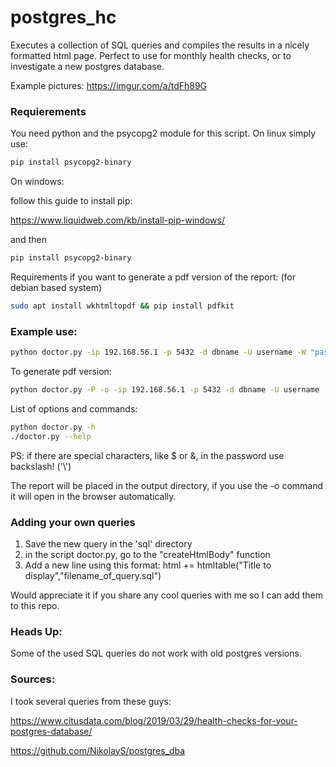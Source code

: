 # postgres_hc
Executes a collection of SQL queries and compiles the results in a nicely formatted html page.
Perfect to use for monthly health checks, or to investigate a new postgres database. 

Example pictures: https://imgur.com/a/tdFh89G

### Requierements
You need python and the psycopg2 module for this script.
On linux simply use:
```bash
pip install psycopg2-binary
```

On windows:

follow this guide to install pip:

https://www.liquidweb.com/kb/install-pip-windows/

and then 
```bash
pip install psycopg2-binary
```


Requirements if you want to generate a pdf version of the report:
(for debian based system)
```bash
sudo apt install wkhtmltopdf && pip install pdfkit
```

### Example use:

```bash
python doctor.py -ip 192.168.56.1 -p 5432 -d dbname -U username -W "password" -o
```

To generate pdf version:
```bash
python doctor.py -P -o -ip 192.168.56.1 -p 5432 -d dbname -U username -W "password"
```

List of options and commands:
```bash
python doctor.py -h
./doctor.py --help
```

PS: if there are special characters, like $ or &, in the password use backslash! ('\\')

The report will be placed in the output directory, if you use the -o command it will open in the browser automatically.

### Adding your own queries
1) Save the new query in the 'sql' directory
2) in the script doctor.py, go to the "createHtmlBody" function
3) Add a new line using this format:
  html += htmltable("Title to display","filename_of_query.sql")
  
Would appreciate it if you share any cool queries with me so I can add them to this repo.

### Heads Up:

Some of the used SQL queries do not work with old postgres versions. 


### Sources:
I took several queries from these guys:

https://www.citusdata.com/blog/2019/03/29/health-checks-for-your-postgres-database/

https://github.com/NikolayS/postgres_dba
